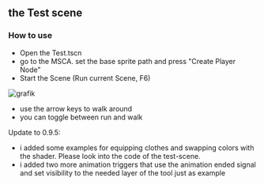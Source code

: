 ## the Test scene

### How to use
- Open the Test.tscn
- go to the MSCA. set the base sprite path and press "Create Player Node"
- Start the Scene (Run current Scene, F6)

![grafik](https://github.com/feendrache/Godot4_msca/assets/33016907/46b92118-f3cc-4e8b-93b7-2c337c03af38)


- use the arrow keys to walk around
- you can toggle between run and walk

Update to 0.9.5:
- i added some examples for equipping clothes and swapping colors with the shader. Please look into the code of the test-scene.
- i added two more animation triggers that use the animation ended signal and set visibility to the needed layer of the tool just as example
